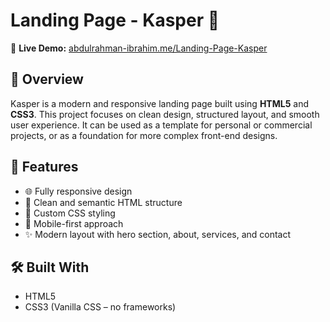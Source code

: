 # Landing Page - Kasper 🎨

🔗 **Live Demo:** [abdulrahman-ibrahim.me/Landing-Page-Kasper](http://abdulrahman-ibrahim.me/Landing-Page-Kasper/)

## 📝 Overview

Kasper is a modern and responsive landing page built using **HTML5** and **CSS3**. This project focuses on clean design, structured layout, and smooth user experience. It can be used as a template for personal or commercial projects, or as a foundation for more complex front-end designs.

## 🚀 Features

- 🌐 Fully responsive design
- 🎯 Clean and semantic HTML structure
- 🎨 Custom CSS styling
- 📱 Mobile-first approach
- ✨ Modern layout with hero section, about, services, and contact

## 🛠️ Built With

- HTML5
- CSS3 (Vanilla CSS – no frameworks)
